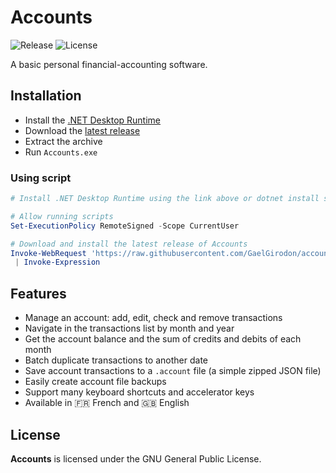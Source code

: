 # Accounts

![Release](https://img.shields.io/github/v/release/GaelGirodon/accounts?style=flat-square)
![License](https://img.shields.io/github/license/GaelGirodon/accounts?style=flat-square&color=blue)

A basic personal financial-accounting software.

## Installation

- Install the [.NET Desktop Runtime](https://dotnet.microsoft.com/download/dotnet/current/runtime/desktop)
- Download the [latest release](https://github.com/GaelGirodon/accounts/releases/latest)
- Extract the archive
- Run `Accounts.exe`

### Using script

```powershell
# Install .NET Desktop Runtime using the link above or dotnet install scripts

# Allow running scripts
Set-ExecutionPolicy RemoteSigned -Scope CurrentUser

# Download and install the latest release of Accounts
Invoke-WebRequest 'https://raw.githubusercontent.com/GaelGirodon/accounts/master/Scripts/Install.ps1' `
 | Invoke-Expression
```

## Features

- Manage an account: add, edit, check and remove transactions
- Navigate in the transactions list by month and year
- Get the account balance and the sum of credits and debits of each month
- Batch duplicate transactions to another date
- Save account transactions to a `.account` file (a simple zipped JSON file)
- Easily create account file backups
- Support many keyboard shortcuts and accelerator keys
- Available in :fr: French and :uk: English

## License

**Accounts** is licensed under the GNU General Public License.
